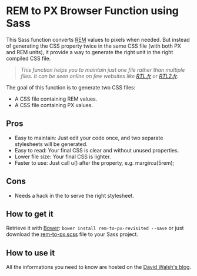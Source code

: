 # REM to PX Browser Function using Sass

This Sass function converts [REM](http://caniuse.com/#feat=rem) values to pixels when needed. But instead of generating the CSS property twice in the same CSS file (with both PX and REM units), it provide a way to generate the right unit in the right compiled CSS file.

> _This function helps you to maintain just one file rather than multiple files. It can be seen online on few websites like [RTL.fr](http://www.rtl.fr/) or [RTL2.fr](http://www.rtl2.fr/)._

The goal of this function is to generate two CSS files:
- A CSS file containing REM values.
- A CSS file containing PX values.

## Pros
- Easy to maintain: Just edit your code once, and two separate stylesheets will be generated.
- Easy to read: Your final CSS is clear and without unused properties.
- Lower file size: Your final CSS is lighter.
- Faster to use: Just call u() after the property, e.g. margin:u(5rem);

## Cons
- Needs a hack in the <head> to serve the right stylesheet.

## How to get it
Retrieve it with [Bower](http://bower.io/): `bower install rem-to-px-revisited --save` or just download the [rem-to-px.scss](https://raw.githubusercontent.com/saxinte/rem-to-px-revisited/master/sass/_rem-to-px.scss) file to your Sass project.

## How to use it
All the informations you need to know are hosted on the [David Walsh's blog](http://davidwalsh.name/rem-px-browser-function-sass).